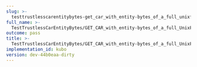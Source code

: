 ```yaml
---
slug: >-
  testtrustlesscarentitybytes-get_car_with_entity-bytes_of_a_full_unixfs_file_(format-car)-header_etag
full_name: >-
  TestTrustlessCarEntityBytes/GET_CAR_with_entity-bytes_of_a_full_UnixFS_file_(format=car)/Header_Etag
outcome: pass
title: >-
  TestTrustlessCarEntityBytes/GET_CAR_with_entity-bytes_of_a_full_UnixFS_file_(format=car)/Header_Etag
implementation_id: kubo
version: dev-44b0eaa-dirty
---
```


